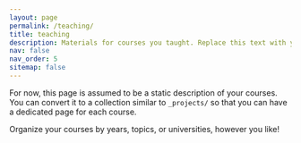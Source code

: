 ```yaml
---
layout: page
permalink: /teaching/
title: teaching
description: Materials for courses you taught. Replace this text with your description.
nav: false
nav_order: 5
sitemap: false
---
```


For now, this page is assumed to be a static description of your courses. You can convert it to a collection similar to `_projects/` so that you can have a dedicated page for each course.

Organize your courses by years, topics, or universities, however you like!
